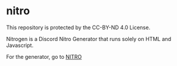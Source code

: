 # nitro
This repository is protected by the CC-BY-ND 4.0 License.

Nitrogen is a Discord Nitro Generator that runs solely on HTML and Javascript.

For the generator, go to [NITRO](http://nitrogen.lavakid.net/)
